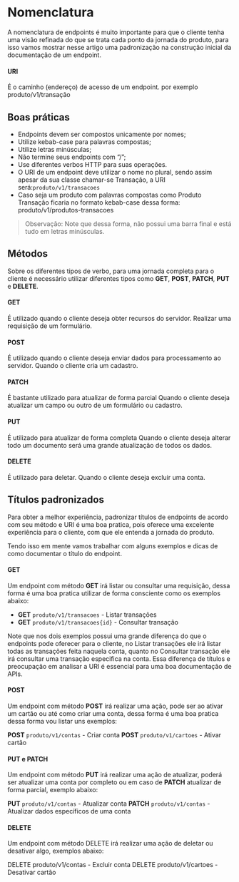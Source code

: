 # Nomenclatura

A nomenclatura de endpoints é muito importante para que o cliente tenha uma visão refinada do que se trata cada ponto da jornada do produto, para isso vamos mostrar nesse artigo uma padronização na construção inicial da documentação de um endpoint.

#### URI
É o caminho (endereço) de acesso de um endpoint. por exemplo produto/v1/transação

## Boas práticas

- Endpoints devem ser compostos unicamente por nomes;
- Utilize kebab-case para palavras compostas;
- Utilize letras minúsculas;
- Não termine seus endpoints com “/”;
- Use diferentes verbos HTTP para suas operações.
- O URI de um endpoint deve utilizar o nome no plural, sendo assim apesar da sua classe chamar-se Transação, a URI será:`produto/v1/transacoes`
- Caso seja um produto com palavras compostas como Produto Transação ficaria no formato kebab-case dessa forma: produto/v1/produtos-transacoes
> Observação: Note que dessa forma, não possui uma barra final e está tudo em letras minúsculas.

## Métodos
Sobre os diferentes tipos de verbo, para uma jornada completa para o cliente é necessário utilizar diferentes tipos como **GET**, **POST**, **PATCH**, **PUT** e **DELETE**.

#### GET
É utilizado quando o cliente deseja obter recursos do servidor.
Realizar uma requisição de um formulário.

#### POST
É utilizado quando o cliente deseja enviar dados para processamento ao servidor.
Quando o cliente cria um cadastro.

#### PATCH
É bastante utilizado para atualizar de forma parcial
Quando o cliente deseja atualizar um campo ou outro de um formulário ou cadastro.

#### PUT
É utilizado para atualizar de forma completa
Quando o cliente deseja alterar todo um documento será uma grande atualização de todos os dados.

#### DELETE
É utilizado para deletar.
Quando o cliente deseja excluir uma conta.

## Títulos padronizados
Para obter a melhor experiência, padronizar títulos de endpoints de acordo com seu método e URI é uma boa pratica, pois oferece uma excelente experiência para o cliente, com que ele entenda a jornada do produto.

Tendo isso em mente vamos trabalhar com alguns exemplos e dicas de como documentar o título do endpoint.

#### GET
Um endpoint com método **GET** irá listar ou consultar uma requisição, dessa forma é uma boa pratica utilizar
de forma consciente como os exemplos abaixo:

- **GET** `produto/v1/transacoes` - Listar transações
- **GET** `produto/v1/transacoes{id}` - Consultar transação

Note que nos dois exemplos possui uma grande diferença do que o endpoints pode oferecer para o cliente, no  Listar transações ele irá listar todas as transações feita naquela conta, quanto no Consultar transação ele irá consultar uma transação especifica na conta. Essa diferença de títulos e preocupação em analisar a URI é essencial para uma boa documentação de APIs.

#### POST
Um endpoint com método **POST** irá realizar uma ação, pode ser ao ativar um cartão ou até como criar uma conta, dessa forma é uma boa pratica dessa forma vou listar uns exemplos:

**POST** `produto/v1/contas` - Criar conta
**POST** `produto/v1/cartoes` - Ativar cartão

#### PUT e PATCH
Um endpoint com método **PUT** irá realizar uma ação de atualizar, poderá ser atualizar uma conta por completo ou em caso de **PATCH** atualizar de forma parcial, exemplo abaixo:

**PUT** `produto/v1/contas` - Atualizar conta
**PATCH** `produto/v1/contas` - Atualizar dados específicos de uma conta

#### DELETE
Um endpoint com método DELETE irá realizar uma ação de deletar ou desativar algo, exemplos abaixo:

DELETE produto/v1/contas - Excluir conta
DELETE produto/v1/cartoes - Desativar cartão
